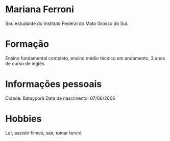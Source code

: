 # Mariana Ferroni

Sou estudante do Instituto Federal do Mato Grosso do Sul.

# Formação

Ensino fundamental completo, ensino médio técnico em andamento, 3 anos de curso de inglês.

# Informações pessoais

Cidade: Batayporã
Data de nascimento: 07/06/2006

# Hobbies

Ler, assistir filmes, sair, tomar tereré
